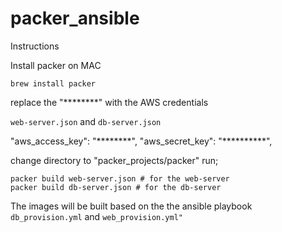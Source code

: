 # packer_ansible


Instructions

Install packer on MAC
```
brew install packer

```

replace the "********" with the AWS credentials

`web-server.json` and `db-server.json`

"aws_access_key": "********",
"aws_secret_key": "**********",


change directory to "packer_projects/packer" run;
```
packer build web-server.json # for the web-server
packer build db-server.json # for the db-server
```

The images will be built based on the the ansible playbook `db_provision.yml` and `web_provision.yml"`
